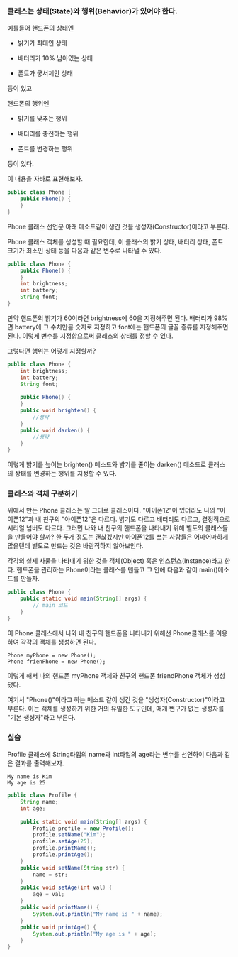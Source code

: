 ### 클래스는 상태(State)와 행위(Behavior)가 있어야 한다.

예를들어 핸드폰의 상태엔

- 밝기가 최대인 상태

- 배터리가 10% 남아있는 상태

- 폰트가 궁서체인 상태

등이 있고

핸드폰의 행위엔

- 밝기를 낮추는 행위

- 배터리를 충전하는 행위

- 폰트를 변경하는 행위 

등이 있다. 

이 내용을 자바로 표현해보자.

``` java
public class Phone {
	public Phone() {
    }
}
```

Phone 클래스 선언문 아래 메소드같이 생긴 것을 생성자(Constructor)이라고 부른다. 

Phone 클래스 객체를 생성할 때 필요한데, 이 클래스의 밝기 상태, 배터리 상태, 폰트 크기가 최소인 상태 등을 다음과 같은 변수로 나타낼 수 있다.

``` java
public class Phone {
	public Phone() {
    }
    int brightness;
    int battery;
    String font;
}
```

만약 핸드폰의 밝기가 60이라면 brightness에 60을 지정해주면 된다. 배터리가 98%면 battery에 그 수치만큼 숫자로 지정하고 font에는 핸드폰의 글꼴 종류를 지정해주면 된다. 이렇게 변수를 지정함으로써 클래스의 상태를 정할 수 있다. 

그렇다면 행위는 어떻게 지정할까?

``` java
public class Phone {
    int brightness;
    int battery;
    String font;
    
    public Phone() {
    }
    public void brighten() {
    	//생략
    }
    public void darken() {
    	//생략
    }
}
```

이렇게 밝기를 높이는 brighten() 메소드와 밝기를 줄이는 darken() 메소드로 클래스의 상태를 변경하는 행위를 지정할 수 있다. 

### 클래스와 객체 구분하기
 
위에서 만든 Phone 클래스는 말 그대로 클래스이다. "아이폰12"이 있더라도 나의 "아이폰12"과 내 친구의 "아이폰12"은 다르다. 밝기도 다르고 배터리도 다르고, 결정적으로 시리얼 넘버도 다르다. 그러면 나와 내 친구의 핸드폰을 나타내기 위해 별도의 클래스들을 만들어야 할까? 한 두개 정도는 괜찮겠지만 아이폰12를 쓰는 사람들은 어마어마하게 많을텐데 별도로 만드는 것은 바람직하지 않아보인다. 

각각의 실제 사물을 나타내기 위한 것을 객체(Object) 혹은 인스턴스(Instance)라고 한다. 핸드폰을 관리하는 Phone이라는 클래스를 맨들고 그 안에 다음과 같이 main()메소드를 만들자.

``` java
public class Phone {
	public static void main(String[] args) {
    	// main 코드
    }
}
```

이 Phone 클래스에서 나와 내 친구의 핸드폰을 나타내기 위해선 Phone클래스를 이용하여 각각의 객체를 생성하면 된다.

```
Phone myPhone = new Phone();
Phone frienPhone = new Phone();
```

이렇게 해서 나의 핸드폰 myPhone 객체와 친구의 핸드폰 friendPhone 객체가 생성됐다.

여기서 "Phone()"이라고 하는 메소드 같이 생긴 것을 "생성자(Constructor)"이라고 부른다. 이는 객체를 생성하기 위한 거의 유일한 도구인데, 매개 변구가 없는 생성자를 "기본 생성자"라고 부른다.


### 실습

Profile 클래스에 String타입의 name과 int타입의 age라는 변수를 선언하여 다음과 같은 결과를 출력해보자.

```
My name is Kim
My age is 25
```

``` java
public class Profile {
	String name;
	int age;
	
	public static void main(String[] args) {
		Profile profile = new Profile();
		profile.setName("Kim");
		profile.setAge(25);
		profile.printName();
		profile.printAge();
	}
	public void setName(String str) {
		name = str;
	}
	public void setAge(int val) {
		age = val;
	}
	public void printName() {
		System.out.println("My name is " + name);
	}
	public void printAge() {
		System.out.println("My age is " + age);
	}
}
```

